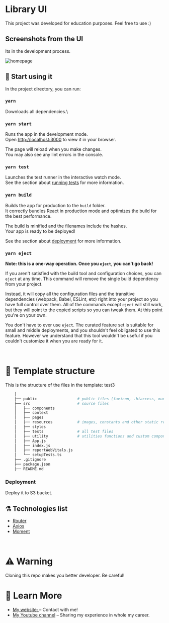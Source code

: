 # Library UI

This project was developed for education purposes. Feel free to use :)

## Screenshots from the UI

Its in the development process.

![homepage](https://dev-to-uploads.s3.amazonaws.com/uploads/articles/th5xamgrr6se0x5ro4g6.png)

## 🚀 Start using it

In the project directory, you can run:

### `yarn`

Downloads all dependencies.\

### `yarn start`

Runs the app in the development mode.\
Open [http://localhost:3000](http://localhost:3000) to view it in your browser.

The page will reload when you make changes.\
You may also see any lint errors in the console.

### `yarn test`

Launches the test runner in the interactive watch mode.\
See the section about [running tests](https://facebook.github.io/create-react-app/docs/running-tests) for more information.

### `yarn build`

Builds the app for production to the `build` folder.\
It correctly bundles React in production mode and optimizes the build for the best performance.

The build is minified and the filenames include the hashes.\
Your app is ready to be deployed!

See the section about [deployment](https://facebook.github.io/create-react-app/docs/deployment) for more information.

### `yarn eject`

**Note: this is a one-way operation. Once you `eject`, you can't go back!**

If you aren't satisfied with the build tool and configuration choices, you can `eject` at any time. This command will remove the single build dependency from your project.

Instead, it will copy all the configuration files and the transitive dependencies (webpack, Babel, ESLint, etc) right into your project so you have full control over them. All of the commands except `eject` will still work, but they will point to the copied scripts so you can tweak them. At this point you're on your own.

You don't have to ever use `eject`. The curated feature set is suitable for small and middle deployments, and you shouldn't feel obligated to use this feature. However we understand that this tool wouldn't be useful if you couldn't customize it when you are ready for it.

<br />

# 🧬 Template structure

This is the structure of the files in the template: test3

```sh
    │
    ├── public                  # public files (favicon, .htaccess, manifest, ...)
    ├── src                     # source files
    │   ├── components
    │   ├── context
    │   ├── pages
    │   ├── resources           # images, constants and other static resources
    │   ├── styles
    │   ├── tests               # all test files
    │   ├── utility             # utilities functions and custom components
    │   ├── App.js
    │   ├── index.js
    │   ├── reportWebVitals.js
    │   └── setupTests.ts
    ├── .gitignore
    ├── package.json
    ├── README.md
```

### Deployment

Deploy it to S3 bucket.

## ⚗️ Technologies list

-   [Router](https://reactrouter.com/)
-   [Axios](https://axios-http.com/)
-   [Moment](https://momentjs.com/)

<br />

# ⚠️ Warning

Cloning this repo makes you better developer. Be careful!

# 📖 Learn More

-   [My website: ](https://emrecan.co/) – Contact with me!
-   [My Youtube channel](https://www.youtube.com/channel/UCHnhd6yOwxKyQTZU1yDqV0w) – Sharing my experience in whole my career.
